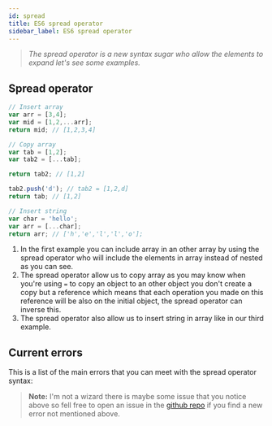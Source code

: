 ```yaml
---
id: spread
title: ES6 spread operator
sidebar_label: ES6 spread operator
---
```

>*The spread operator is a new syntax sugar who allow the elements to expand let's see some examples.*

## Spread operator
```js
// Insert array
var arr = [3,4];
var mid = [1,2,...arr];
return mid; // [1,2,3,4]

// Copy array
var tab = [1,2];
var tab2 = [...tab];

return tab2; // [1,2]

tab2.push('d'); // tab2 = [1,2,d]
return tab; // [1,2]

// Insert string
var char = 'hello';
var arr = [...char];
return arr; // ['h','e','l','l','o'];
```
1. In the first example you can include array in an other array by using the spread operator who will include the elements in array instead of nested as you can see.
2. The spread operator allow us to copy array as you may know when you're using `=` to copy an object to an other object you don't create a copy but a reference which means that each operation you made on this reference will be also on the initial object, the spread operator can inverse this.
3. The spread operator also allow us to insert string in array like in our third example.

## Current errors
This is a list of the main errors that you can meet with the spread operator syntax:
> **Note:** I'm not a wizard there is maybe some issue that you notice above so fell free to open an issue in the [github repo](https://github.com/luctst/learn-javascript) if you find a new error not mentioned above.
